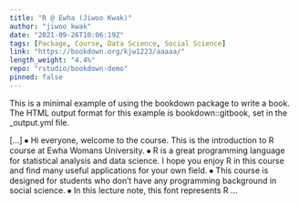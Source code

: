 ```yaml
---
title: "R @ Ewha (Jiwoo Kwak)"
author: "jiwoo kwak"
date: "2021-09-26T10:06:19Z"
tags: [Package, Course, Data Science, Social Science]
link: "https://bookdown.org/kjw1223/aaaaa/"
length_weight: "4.4%"
repo: "rstudio/bookdown-demo"
pinned: false
---
```


<p>This is a minimal example of using the bookdown package to write a book. The HTML output format for this example is bookdown::gitbook, set in the _output.yml file.</p> [...] ⦁ Hi everyone, welcome to the course. This is the introduction to R course at Ewha Womans University. ⦁ R is a great programming language for statistical analysis and data science. I hope you enjoy R in this course and find many useful applications for your own field. ⦁ This course is designed for students who don’t have any programming background in social science. ⦁ In this lecture note, this font represents R ...
